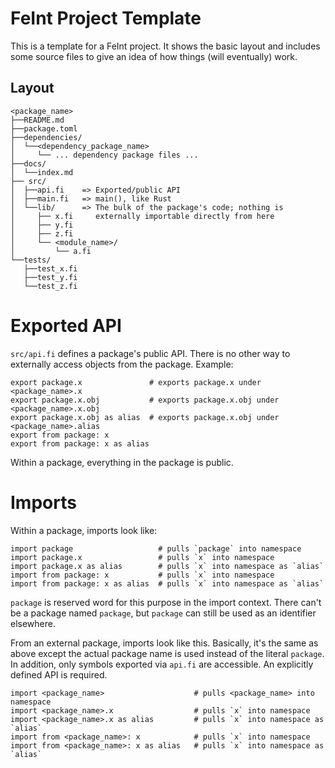 # FeInt Project Template

This is a template for a FeInt project. It shows the basic layout and
includes some source files to give an idea of how things (will
eventually) work.

## Layout

    <package_name>
    ├──README.md
    ├──package.toml
    ├──dependencies/
    │  └──<dependency_package_name>
    │     └── ... dependency package files ...
    ├──docs/
    │  └──index.md
    ├── src/
    │  ├──api.fi    => Exported/public API
    │  ├──main.fi   => main(), like Rust
    │  └──lib/      => The bulk of the package's code; nothing is
    │     ├── x.fi     externally importable directly from here
    │     ├── y.fi
    │     ├── z.fi
    │     └── <module_name>/
    │         └── a.fi
    └──tests/
       ├──test_x.fi
       ├──test_y.fi
       └──test_z.fi

# Exported API

`src/api.fi` defines a package's public API. There is no other way to
externally access objects from the package. Example:

    export package.x               # exports package.x under <package_name>.x
    export package.x.obj           # exports package.x.obj under <package_name>.x.obj
    export package.x.obj as alias  # exports package.x.obj under <package_name>.alias
    export from package: x
    export from package: x as alias

Within a package, everything in the package is public.

# Imports

Within a package, imports look like:

    import package                   # pulls `package` into namespace
    import package.x                 # pulls `x` into namespace
    import package.x as alias        # pulls `x` into namespace as `alias`
    import from package: x           # pulls `x` into namespace
    import from package: x as alias  # pulls `x` into namespace as `alias`

`package` is reserved word for this purpose in the import context. There
can't be a package named `package`, but `package` can still be used as
an identifier elsewhere.

From an external package, imports look like this. Basically, it's the
same as above except the actual package name is used instead of the
literal `package`. In addition, only symbols exported via `api.fi` are
accessible. An explicitly defined API is required.

    import <package_name>                    # pulls <package_name> into namespace
    import <package_name>.x                  # pulls `x` into namespace
    import <package_name>.x as alias         # pulls `x` into namespace as `alias`
    import from <package_name>: x            # pulls `x` into namespace
    import from <package_name>: x as alias   # pulls `x` into namespace as `alias`
